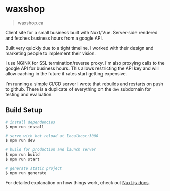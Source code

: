 # waxshop

> waxshop.ca

Client site for a small business built with Nuxt/Vue. Server-side rendered and fetches business hours from a google API.

Built very quickly due to a tight timeline. I worked with their design and marketing people to implement their vision.

I use NGINX for SSL termination/reverse proxy. I'm also proxying calls to the google API for business hours. This allows restricting the API key and will allow caching in the future if rates start getting expensive.

I'm running a simple CI/CD server I wrote that rebuilds and restarts on push to github. There is a duplicate of everything on the `dev` subdomain for testing and evaluation.

## Build Setup

``` bash
# install dependencies
$ npm run install

# serve with hot reload at localhost:3000
$ npm run dev

# build for production and launch server
$ npm run build
$ npm run start

# generate static project
$ npm run generate
```

For detailed explanation on how things work, check out [Nuxt.js docs](https://nuxtjs.org).
